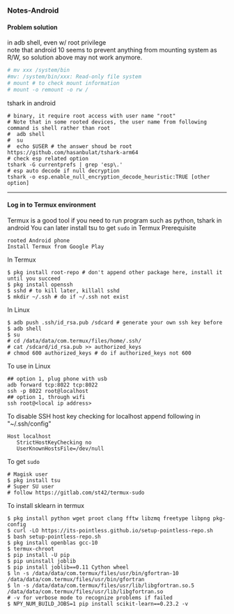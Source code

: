 ### Notes-Android  

#### Problem solution
in adb shell, even w/ root privilege  
note that android 10 seems to prevent anything from mounting system as R/W, so solution above may not work anymore.
```bash
# mv xxx /system/bin
#mv: /system/bin/xxx: Read-only file system
# mount # to check mount information
# mount -o remount -o rw /
```
tshark in android
```
# binary, it require root access with user name "root"
# Note that in some rooted devices, the user name from following command is shell rather than root
#  adb shell
#  su
#  echo $USER # the answer shoud be root
https://github.com/hasanbulat/tshark-arm64
# check esp related option
tshark -G currentprefs | grep 'esp\.'
# esp auto decode if null decryption
tshark -o esp.enable_null_encryption_decode_heuristic:TRUE [other option]
```
---
#### Log in to Termux environment
Termux is a good tool if you need to run program such as python, tshark in android
You can later install tsu to get `sudo` in Termux
Prerequisite
```
rooted Android phone
Install Termux from Google Play
```
In Termux
```
$ pkg install root-repo # don't append other package here, install it until you succeed
$ pkg install openssh
$ sshd # to kill later, killall sshd
$ mkdir ~/.ssh # do if ~/.ssh not exist
```
In Linux
```
$ adb push .ssh/id_rsa.pub /sdcard # generate your own ssh key before
$ adb shell
$ su
# cd /data/data/com.termux/files/home/.ssh/
# cat /sdcard/id_rsa.pub >> authorized_keys
# chmod 600 authorized_keys # do if authorized_keys not 600
```
To use in Linux
```
## option 1, plug phone with usb
adb forward tcp:8022 tcp:8022
ssh -p 8022 root@localhost
## option 1, through wifi
ssh root@<local ip address>
```
To disable SSH host key checking for localhost
append following in "~/.ssh/config"
```
Host localhost
   StrictHostKeyChecking no
   UserKnownHostsFile=/dev/null
```
To get `sudo`
```
# Magisk user
$ pkg install tsu
# Super SU user
# follow https://gitlab.com/st42/termux-sudo
```
To install sklearn in termux
```
$ pkg install python wget proot clang fftw libzmq freetype libpng pkg-config
$ curl -LO https://its-pointless.github.io/setup-pointless-repo.sh
$ bash setup-pointless-repo.sh
$ pkg install openblas gcc-10
$ termux-chroot
$ pip install -U pip
$ pip uninstall joblib
$ pip install joblib==0.11 Cython wheel
$ ln -s /data/data/com.termux/files/usr/bin/gfortran-10 /data/data/com.termux/files/usr/bin/gfortran
$ ln -s /data/data/com.termux/files/usr/lib/libgfortran.so.5 /data/data/com.termux/files/usr/lib/libgfortran.so
# -v for verbose mode to recognize problems if failed
$ NPY_NUM_BUILD_JOBS=1 pip install scikit-learn==0.23.2 -v
```
